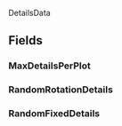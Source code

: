<p class="title">DetailsData</p>

## Fields

### MaxDetailsPerPlot

<div><Declaration modifier="public int" content=" <span>&lt;span class=&quot;field&quot;&gt;MaxDetailsPerPlot&lt;/span&gt;</span>"></Declaration></div>

### RandomRotationDetails

<div><Declaration modifier="public List&amp;lt;&lt;a href=&quot;https://docs.unity3d.com/6000.1/Documentation/ScriptReference/GameObject.html&quot; title=&quot;GameObject&quot; class=&quot;inherit-link&quot;&gt;GameObject&lt;/a&gt;&amp;gt;" content=" <span>&lt;span class=&quot;field&quot;&gt;RandomRotationDetails&lt;/span&gt;</span>"></Declaration></div>

### RandomFixedDetails

<div><Declaration modifier="public List&amp;lt;&lt;a href=&quot;https://docs.unity3d.com/6000.1/Documentation/ScriptReference/GameObject.html&quot; title=&quot;GameObject&quot; class=&quot;inherit-link&quot;&gt;GameObject&lt;/a&gt;&amp;gt;" content=" <span>&lt;span class=&quot;field&quot;&gt;RandomFixedDetails&lt;/span&gt;</span>"></Declaration></div>
